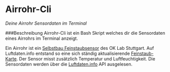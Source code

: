 # Airrohr-Cli
*Deine Airrohr Sensordaten im Terminal*

###Beschreibung
Airrohr-Cli ist ein Bash Skript welches dir die Sensordaten eines Airrohrs im Terminal anzeigt.

Ein Airrohr ist ein [Selbstbau Feinstaubsensor](http://luftdaten.info/feinstaubsensor-bauen/) des OK Lab Stuttgart. Auf Luftdaten.info entstand so eine sich ständig aktualisierende [Feinstaub-Karte](http://deutschland.maps.luftdaten.info). Der Sensor misst zusätzlich Temperatur und Luftfeuchtigkeit. Die Sensordaten werden über die [Luftdaten.info](http://luftdaten.info) API ausgelesen. 
